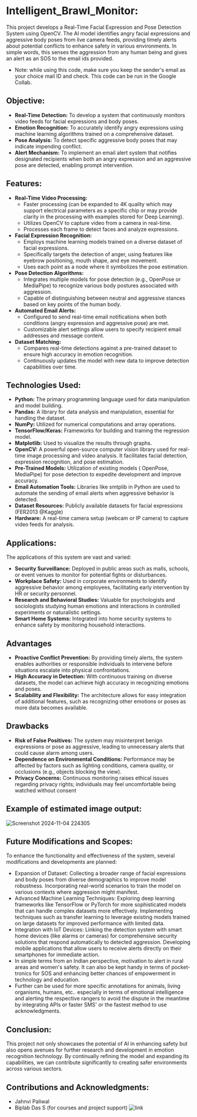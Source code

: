 # Intelligent_Brawl_Monitor:
This project develops a Real-Time Facial Expression and Pose Detection System using OpenCV. The AI model identifies angry facial expressions and aggressive body poses from live camera feeds, providing timely alerts about potential conflicts to enhance safety in various environments. In simple words, this senses the aggression from any human being and gives an alert as an SOS to the email ids provided. 


- Note: while using this code, make sure you keep the sender's email as your choice mail ID and check. This code can be run in the Google Collab.

## Objective:


- **Real-Time Detection:**
  To develop a system that continuously monitors video feeds for   facial expressions and body poses.
- **Emotion Recognition:** To accurately identify angry expressions using machine learning algorithms trained on a comprehensive dataset.
- **Pose Analysis:** To detect specific aggressive body poses that may indicate impending conflict.
- **Alert Mechanism:** To implement an email alert system that notifies designated recipients when both an angry expression and an aggressive pose are detected, enabling prompt intervention.

## Features:

- **Real-Time Video Processing:**
  - Faster processing (can be expanded to 4K quality which may support electrical parameters as a specific chip or may provide clarity in the processing with examples stored for Deep Learning).
  - Utilizes OpenCV to capture video from a camera in real-time.
  - Processes each frame to detect faces and analyze expressions.
- **Facial Expression Recognition:**
  - Employs machine learning models trained on a diverse dataset of facial expressions.
  - Specifically targets the detection of anger, using features like eyebrow positioning, mouth shape, and eye movement.
  - Uses each point as a node where it symbolizes the pose estimation. 
- **Pose Detection Algorithms:**
  - Integrates multiple models for pose detection (e.g., OpenPose or MediaPipe) to recognize various body postures associated with aggression.
  - Capable of distinguishing between neutral and aggressive stances based on key points of the human body.
- **Automated Email Alerts:**
  - Configured to send real-time email notifications when both conditions (angry expression and aggressive pose) are met.
  - Customizable alert settings allow users to specify recipient email addresses and message content.
- **Dataset Matching:**
  - Compares real-time detections against a pre-trained dataset to ensure high accuracy in emotion recognition.
  - Continuously updates the model with new data to improve detection capabilities over time.
## Technologies Used:
- **Python:** The primary programming language used for data manipulation and model building.
- **Pandas:** A library for data analysis and manipulation, essential for handling the dataset.
- **NumPy:** Utilized for numerical computations and array operations.
- **TensorFlow/Keras:** Frameworks for building and training the regression model.
- **Matplotlib:** Used to visualize the results through graphs.
- **OpenCV:** A powerful open-source computer vision library used for real-time image processing and video analysis. It facilitates facial detection, expression recognition, and pose estimation.
- **Pre-Trained Models:** Utilization of existing models ( OpenPose, MediaPipe) for pose detection to expedite development and improve accuracy.
- **Email Automation Tools:** Libraries like smtplib in Python are used to automate the sending of email alerts when aggressive behavior is detected.
- **Dataset Resources:** Publicly available datasets for facial expressions (FER2013 @Kaggle)
- **Hardware:** A real-time camera setup (webcam or IP camera) to capture video feeds for analysis.



## Applications:

The applications of this system are vast and varied:
- **Security Surveillance:** Deployed in public areas such as malls, schools, or event venues to monitor for potential fights or disturbances.
- **Workplace Safety:** Used in corporate environments to identify aggressive behavior among employees, facilitating early intervention by HR or security personnel.
- **Research and Behavioral Studies:** Valuable for psychologists and sociologists studying human emotions and interactions in controlled experiments or naturalistic settings.
- **Smart Home Systems:** Integrated into home security systems to enhance safety by monitoring household interactions.
## Advantages
- **Proactive Conflict Prevention:** By providing timely alerts, the system enables authorities or responsible individuals to intervene before situations escalate into physical confrontations.
- **High Accuracy in Detection:** With continuous training on diverse datasets, the model can achieve high accuracy in recognizing emotions and poses.
- **Scalability and Flexibility:** The architecture allows for easy integration of additional features, such as recognizing other emotions or poses as more data becomes available.
## Drawbacks
- **Risk of False Positives:** The system may misinterpret benign expressions or pose as aggressive, leading to unnecessary alerts that could cause alarm among users.
- **Dependence on Environmental Conditions:** Performance may be affected by factors such as lighting conditions, camera quality, or occlusions (e.g., objects blocking the view).
- **Privacy Concerns:** Continuous monitoring raises ethical issues regarding privacy rights; individuals may feel uncomfortable being watched without consent
## Example of estimated image output:
![Screenshot 2024-11-04 224305](https://github.com/user-attachments/assets/b4d8d72f-41cd-4fc4-a560-6f9adfc0ccfa)



## Future Modifications and Scopes:
To enhance the functionality and effectiveness of the system, several modifications and developments are planned:
- Expansion of Dataset:
Collecting a broader range of facial expressions and body poses from diverse demographics to improve model robustness.
Incorporating real-world scenarios to train the model on various contexts where aggression might manifest.
- Advanced Machine Learning Techniques:
Exploring deep learning frameworks like TensorFlow or PyTorch for more sophisticated models that can handle complex datasets more effectively.
Implementing techniques such as transfer learning to leverage existing models trained on large datasets for improved performance with limited data.
- Integration with IoT Devices:
Linking the detection system with smart home devices (like alarms or cameras) for comprehensive security solutions that respond automatically to detected aggression.
Developing mobile applications that allow users to receive alerts directly on their smartphones for immediate action.
- In simple terms from an Indian perspective, motivation to alert in rural areas and women's safety. It can also be kept handy in terms of pocket-tronics for SOS and enhancing better chances of empowerment in technology and education.
- Further can be used for more specific annotations for animals, living organisms, humans, etc.. especially in terms of emotional intelligence and alerting the respective rangers to avoid the dispute in the meantime by integrating APIs or faster SMS' or the fastest method to use acknowledgments.

## Conclusion:
This project not only showcases the potential of AI in enhancing safety but also opens avenues for further research and development in emotion recognition technology. By continually refining the model and expanding its capabilities, we can contribute significantly to creating safer environments across various sectors.

## Contributions and Acknowledgments:
- Jahnvi Paliwal
- Biplab Das S (for courses and project support) ![link](https://www.linkedin.com/in/biplab-das-7b9870165/)

